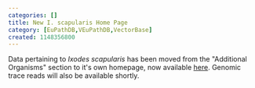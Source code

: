 ```yaml
---
categories: []
title: New I. scapularis Home Page
category: [EuPathDB,VEuPathDB,VectorBase]
created: 1148356800
---
```

Data pertaining to <em>Ixodes scapularis</em> has been moved from the "Additional Organisms" section to it's own homepage, now available  <a href="/organisms/ixodes-scapularis">here</a>. Genomic trace reads will also be available shortly. 
